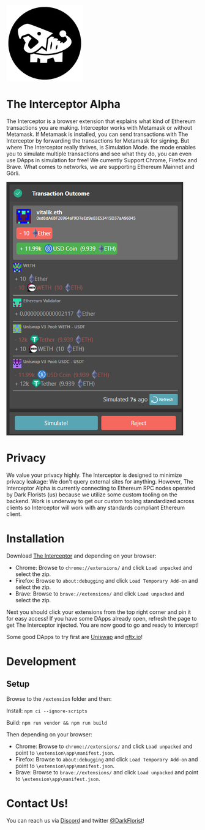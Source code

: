 <img src = "extension/app/img/LOGOA_400x400.png" alt = "The cutest dino" style = "width: 200px;"/>

# The Interceptor Alpha
The Interceptor is a browser extension that explains what kind of Ethereum transactions you are making. Interceptor works with Metamask or without Metamask. If Metamask is installed, you can send transactions with The Interceptor by forwarding the transactions for Metamask for signing. But where The Interceptor really thrives, is Simulation Mode. the mode enables you to simulate multiple transactions and see what they do, you can even use DApps in simulation for free! We currently Support Chrome, Firefox and Brave. What comes to networks, we are supporting Ethereum Mainnet and Görli.

![Example](/transaction_outcome.png)

# Privacy
We value your privacy highly. The Interceptor is designed to minimize privacy leakage: We don't query external sites for anything. However, The Interceptor Alpha is currently connecting to Ethereum RPC nodes operated by Dark Florists (us) because we utilize some custom tooling on the backend. Work is underway to get our custom tooling standardized across clients so Interceptor will work with any standards compliant Ethereum client.

# Installation
Download [The Interceptor](https://github.com/DarkFlorist/TheInterceptor/releases/latest) and depending on your browser:

- Chrome: Browse to `chrome://extensions/` and click `Load unpacked` and select the zip.
- Firefox: Browse to `about:debugging` and click `Load Temporary Add-on` and select the zip.
- Brave: Browse to `brave://extensions/` and click `Load unpacked` and select the zip.

Next you should click your extensions from the top right corner and pin it for easy access! If you have some DApps already open, refresh the page to get The Interceptor injected. You are now good to go and ready to intercept!

Some good DApps to try first are [Uniswap](https://1-104-1.uniswap-uncensored.eth.limo/#/swap) and [nftx.io](https://nftx.io/)!

# Development

## Setup

Browse to the `/extension` folder and then:

Install:
`npm ci --ignore-scripts`

Build:
`npm run vendor && npm run build`

Then depending on your browser:
- Chrome: Browse to `chrome://extensions/` and click `Load unpacked` and point to `\extension\app\manifest.json`.
- Firefox: Browse to `about:debugging` and click `Load Temporary Add-on` and point to `\extension\app\manifest.json`.
- Brave: Browse to `brave://extensions/` and click `Load unpacked` and point to `\extension\app\manifest.json`.

# Contact Us!
You can reach us via [Discord](https://discord.gg/b66SwRZAbu) and twitter [@DarkFlorist](https://twitter.com/DarkFlorist)!
